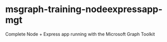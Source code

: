 # msgraph-training-nodeexpressapp-mgt
Complete Node + Express app running with the Microsoft Graph Toolkit
